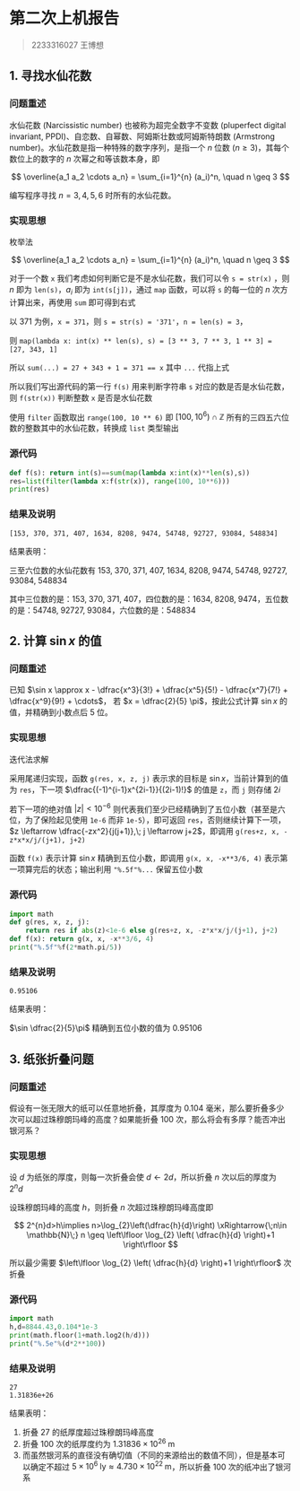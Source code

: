 # 第二次上机报告

> 2233316027 王博想

## 1. 寻找水仙花数

### 问题重述

水仙花数 (Narcissistic number) 也被称为超完全数字不变数 (pluperfect digital invariant, PPDI)、自恋数、自幂数、阿姆斯壮数或阿姆斯特朗数 (Armstrong number)。水仙花数是指一种特殊的数字序列，是指一个 $n$ 位数 ($n \geq 3$)，其每个数位上的数字的 $n$ 次幂之和等该数本身，即

$$
\overline{a_1 a_2 \cdots a_n} = \sum_{i=1}^{n} (a_i)^n, \quad n \geq 3
$$

编写程序寻找 $n=3,4,5,6$ 时所有的水仙花数。

### 实现思想

枚举法

$$
\overline{a_1 a_2 \cdots a_n} = \sum_{i=1}^{n} (a_i)^n, \quad n \geq 3
$$

对于一个数 `x` 我们考虑如何判断它是不是水仙花数，我们可以令 `s = str(x)` ，则 $n$ 即为 `len(s)`，$a_{i}$ 即为 `int(s[j])`，通过 `map` 函数，可以将 `s` 的每一位的 $n$ 次方计算出来，再使用 `sum` 即可得到右式

以 $371$ 为例，`x = 371`，则 `s = str(s) = '371'`，`n = len(s) = 3`，

则 `map(lambda x: int(x) ** len(s), s) = [3 ** 3, 7 ** 3, 1 ** 3] = [27, 343, 1]`

所以 `sum(...) = 27 + 343 + 1 = 371 == x` 其中 `...` 代指上式

所以我们写出源代码的第一行 `f(s)` 用来判断字符串 `s` 对应的数是否是水仙花数，则 `f(str(x))` 判断整数 `x` 是否是水仙花数

使用 `filter` 函数取出 `range(100, 10 ** 6)` 即 $[100,10^6) \cap \mathbb{Z}$ 所有的三四五六位数的整数其中的水仙花数，转换成 `list` 类型输出

### 源代码

```python
def f(s): return int(s)==sum(map(lambda x:int(x)**len(s),s))
res=list(filter(lambda x:f(str(x)), range(100, 10**6)))
print(res)
```

### 结果及说明

```
[153, 370, 371, 407, 1634, 8208, 9474, 54748, 92727, 93084, 548834]
```

结果表明：

三至六位数的水仙花数有 $153, \; 370, \; 371, \; 407, \;  1634, \; 8208, \; 9474, \; 54748, \; 92727, \; 93084, \; 548834$

其中三位数的是：$153, \; 370,\;371, \;407$，四位数的是：$1634, \;8208,\;9474$，五位数的是：$54748 ,\;92727 , \;93084$，六位数的是：$548834$ 

## 2. 计算 $\sin x$ 的值

### 问题重述

已知 $\sin x \approx x - \dfrac{x^3}{3!} + \dfrac{x^5}{5!} - \dfrac{x^7}{7!} + \dfrac{x^9}{9!} + \cdots$， 若 $x = \dfrac{2}{5} \pi$，按此公式计算 $\sin x$ 的值，并精确到小数点后 $5$ 位。

### 实现思想

迭代法求解

采用尾递归实现，函数 `g(res, x, z, j)` 表示求的目标是 $\sin x$，当前计算到的值为 `res`，下一项 $\dfrac{(-1)^{i-1}x^{2i-1}}{(2i-1)!}$ 的值是 `z`，而 `j` 则存储 $2i$

若下一项的绝对值 $|z|<10^{-6}$ 则代表我们至少已经精确到了五位小数（甚至是六位，为了保险起见使用 `1e-6` 而非 `1e-5`），即可返回 `res`，否则继续计算下一项，$z \leftarrow \dfrac{-zx^2}{j(j+1)},\; j \leftarrow j+2$，即调用 `g(res+z, x, -z*x*x/j/(j+1), j+2)`

函数 `f(x)` 表示计算 $\sin x$ 精确到五位小数，即调用 `g(x, x, -x**3/6, 4)` 表示第一项算完后的状态；输出利用 `"%.5f"%...` 保留五位小数

### 源代码

```python
import math
def g(res, x, z, j):
    return res if abs(z)<1e-6 else g(res+z, x, -z*x*x/j/(j+1), j+2)
def f(x): return g(x, x, -x**3/6, 4)
print("%.5f"%f(2*math.pi/5))
```

### 结果及说明

```
0.95106
```

结果表明：

$\sin \dfrac{2}{5}\pi$ 精确到五位小数的值为 $0.95106$

## 3. 纸张折叠问题

### 问题重述

假设有一张无限大的纸可以任意地折叠，其厚度为 $0.104$ 毫米，那么要折叠多少次可以超过珠穆朗玛峰的高度？如果能折叠 $100$ 次，那么将会有多厚？能否冲出银河系？

### 实现思想

设 $d$ 为纸张的厚度，则每一次折叠会使 $d \leftarrow 2d$，所以折叠 $n$ 次以后的厚度为 $2^{n}d$

设珠穆朗玛峰的高度 $h$，则折叠 $n$ 次超过珠穆朗玛峰高度即

$$
2^{n}d>h\implies n>\log_{2}\left(\dfrac{h}{d}\right) \xRightarrow{\;n\in \mathbb{N}\;} n \geq \left\lfloor \log_{2} \left( \dfrac{h}{d} \right)+1  \right\rfloor 
$$

所以最少需要 $\left\lfloor \log_{2} \left( \dfrac{h}{d} \right)+1  \right\rfloor$ 次折叠

### 源代码

```python
import math
h,d=8844.43,0.104*1e-3
print(math.floor(1+math.log2(h/d)))
print("%.5e"%(d*2**100))
```

### 结果及说明

```
27
1.31836e+26
```

结果表明：

1. 折叠 $27$ 的纸厚度超过珠穆朗玛峰高度
2. 折叠 $100$ 次的纸厚度约为 $1.31836 \times 10^{26} \;\mathrm{m}$
3. 而虽然银河系的直径没有确切值（不同的来源给出的数值不同），但是基本可以确定不超过 $5 \times 10 ^{6}\; \text{ly} \approx 4.730 \times 10 ^{22}\;\mathrm{m}$，所以折叠 $100$ 次的纸冲出了银河系